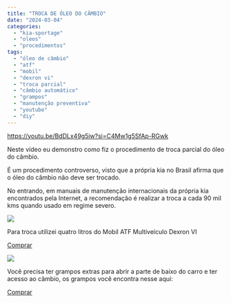 ```yaml
---
title: "TROCA DE ÓLEO DO CÂMBIO"
date: "2024-03-04"
categories:
  - "kia-sportage"
  - "oleos"
  - "procedimentos"
tags:
  - "óleo de câmbio"
  - "atf"
  - "mobil"
  - "dexron vi"
  - "troca parcial"
  - "câmbio automático"
  - "grampos"
  - "manutenção preventiva"
  - "youtube"
  - "diy"
---
```


https://youtu.be/BdDLx49g5iw?si=C4Mw1g5SfAp-RGwk

Neste vídeo eu demonstro como fiz o procedimento de troca parcial do óleo do câmbio.

É um procedimento controverso, visto que a própria kia no Brasil afirma que o óleo do câmbio não deve ser trocado.

No entrando, em manuais de manutenção internacionais da própria kia encontrados pela Internet, a recomendação é realizar a troca a cada 90 mil kms quando usado em regime severo.

![](https://garagemdomadeira.com/wp-content/uploads/2024/03/image.png?w=1000)

Para troca utilizei quatro litros do Mobil ATF Multiveículo Dexron VI

[Comprar](https://www.altese.com.br/123466-altese-oleo-mobil/p?utm_source=garagemdomadeira)

![](https://garagemdomadeira.com/wp-content/uploads/2024/03/image-1.png?w=800)

Você precisa ter grampos extras para abrir a parte de baixo do carro e ter acesso ao câmbio, os grampos você encontra nesse aqui:

[Comprar](https://s.click.aliexpress.com/e/_DD4nnEZ)
